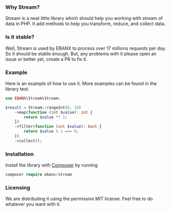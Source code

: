 ### Why Stream?

Stream is a neat little library which should help you working with stream of data in PHP. It add methods to help you transform, reduce, and collect data.

### Is it stable?

Well, Stream is used by EBANX to process over 17 millions requests per day. So it should be stable enough. But, any problems with it please open an issue or better yet, create a PR to fix it.

### Example

Here is an example of how to use it. More examples can be found in the library test.

```PHP
use EBANX\Stream\Stream;

$result = Stream::rangeInt(0, 10)
    ->map(function (int $value): int {
        return $value ** 2;
    })
    ->filter(function (int $value): bool {
        return $value % 2 === 0;
    })
    ->collect();
```

### Installation
Install the library with [Composer](https://getcomposer.org) by running

```PHP
composer require ebanx/stream
```

### Licensing

We are distributing it using the permissive MIT license. Feel free to do whatever you want with it.
